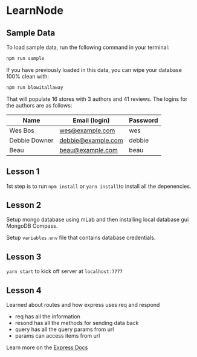 # LearnNode

## Sample Data

To load sample data, run the following command in your terminal:

```bash
npm run sample
```

If you have previously loaded in this data, you can wipe your database 100% clean with:

```bash
npm run blowitallaway
```

That will populate 16 stores with 3 authors and 41 reviews. The logins for the authors are as follows:

|Name|Email (login)|Password|
|---|---|---|
|Wes Bos|wes@example.com|wes|
|Debbie Downer|debbie@example.com|debbie|
|Beau|beau@example.com|beau|

## Lesson 1

1st step is to run `npm install` or `yarn install`to install all the depenencies.

## Lesson 2

Setup mongo database using mLab and then installing local database gui MongoDB Compass.

Setup `variables.env` file that contains database credentials.

## Lesson 3

`yarn start` to kick off server at `localhost:7777`

## Lesson 4

Learned about routes and how express uses req and respond
* req has all the information
* resond has all the methods for sending data back
* query has all the query params from url
* params can access items from url

Learn more on the [Express Docs][express docs]

[express docs]: https://expressjs.com/en/guide/routing.html